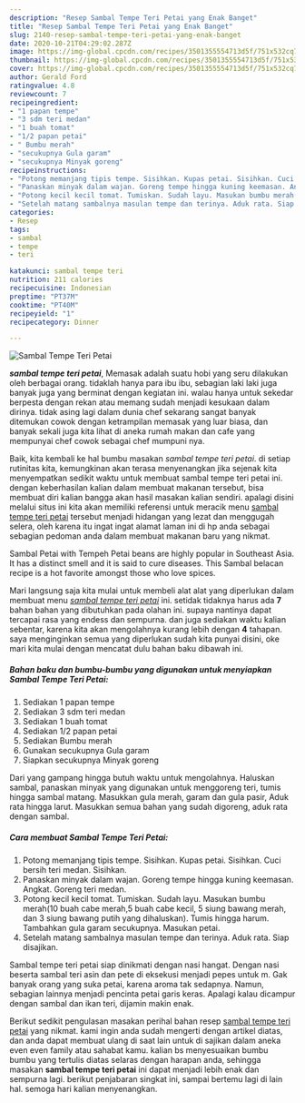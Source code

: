 ```yaml
---
description: "Resep Sambal Tempe Teri Petai yang Enak Banget"
title: "Resep Sambal Tempe Teri Petai yang Enak Banget"
slug: 2140-resep-sambal-tempe-teri-petai-yang-enak-banget
date: 2020-10-21T04:29:02.287Z
image: https://img-global.cpcdn.com/recipes/3501355554713d5f/751x532cq70/sambal-tempe-teri-petai-foto-resep-utama.jpg
thumbnail: https://img-global.cpcdn.com/recipes/3501355554713d5f/751x532cq70/sambal-tempe-teri-petai-foto-resep-utama.jpg
cover: https://img-global.cpcdn.com/recipes/3501355554713d5f/751x532cq70/sambal-tempe-teri-petai-foto-resep-utama.jpg
author: Gerald Ford
ratingvalue: 4.8
reviewcount: 7
recipeingredient:
- "1 papan tempe"
- "3 sdm teri medan"
- "1 buah tomat"
- "1/2 papan petai"
- " Bumbu merah"
- "secukupnya Gula garam"
- "secukupnya Minyak goreng"
recipeinstructions:
- "Potong memanjang tipis tempe. Sisihkan. Kupas petai. Sisihkan. Cuci bersih teri medan. Sisihkan."
- "Panaskan minyak dalam wajan. Goreng tempe hingga kuning keemasan. Angkat. Goreng teri medan."
- "Potong kecil kecil tomat. Tumiskan. Sudah layu. Masukan bumbu merah(10 buah cabe merah,5 buah cabe kecil, 5 siung bawang merah, dan 3 siung bawang putih yang dihaluskan). Tumis hingga harum. Tambahkan gula garam secukupnya. Masukan petai."
- "Setelah matang sambalnya masulan tempe dan terinya. Aduk rata. Siap disajikan."
categories:
- Resep
tags:
- sambal
- tempe
- teri

katakunci: sambal tempe teri 
nutrition: 211 calories
recipecuisine: Indonesian
preptime: "PT37M"
cooktime: "PT40M"
recipeyield: "1"
recipecategory: Dinner

---
```



![Sambal Tempe Teri Petai](https://img-global.cpcdn.com/recipes/3501355554713d5f/751x532cq70/sambal-tempe-teri-petai-foto-resep-utama.jpg)

<b><i>sambal tempe teri petai</i></b>, Memasak adalah suatu hobi yang seru dilakukan oleh berbagai orang. tidaklah hanya para ibu ibu, sebagian laki laki juga banyak juga yang berminat dengan kegiatan ini. walau hanya untuk sekedar berpesta dengan rekan atau memang sudah menjadi kesukaan dalam dirinya. tidak asing lagi dalam dunia chef sekarang sangat banyak ditemukan cowok dengan ketrampilan memasak yang luar biasa, dan banyak sekali juga kita lihat di aneka rumah makan dan cafe yang mempunyai chef cowok sebagai chef mumpuni nya.

Baik, kita kembali ke hal bumbu masakan <i>sambal tempe teri petai</i>. di setiap rutinitas kita, kemungkinan akan terasa menyenangkan jika sejenak kita menyempatkan sedikit waktu untuk membuat sambal tempe teri petai ini. dengan keberhasilan kalian dalam membuat makanan tersebut, bisa membuat diri kalian bangga akan hasil masakan kalian sendiri. apalagi disini melalui situs ini kita akan memiliki referensi untuk meracik menu <u>sambal tempe teri petai</u> tersebut menjadi hidangan yang lezat dan menggugah selera, oleh karena itu ingat ingat alamat laman ini di hp anda sebagai sebagian pedoman anda dalam membuat makanan baru yang nikmat.

Sambal Petai with Tempeh Petai beans are highly popular in Southeast Asia. It has a distinct smell and it is said to cure diseases. This Sambal belacan recipe is a hot favorite amongst those who love spices.


Mari langsung saja kita mulai untuk membeli alat alat yang diperlukan dalam membuat menu <u><i>sambal tempe teri petai</i></u> ini. setidak tidaknya harus ada <b>7</b> bahan bahan yang dibutuhkan pada olahan ini. supaya nantinya dapat tercapai rasa yang endess dan sempurna. dan juga sediakan waktu kalian sebentar, karena kita akan mengolahnya kurang lebih dengan <b>4</b> tahapan. saya menginginkan semua yang diperlukan sudah kita punyai disini, oke mari kita mulai dengan mencatat dulu bahan baku dibawah ini.

<!--inarticleads1-->

##### Bahan baku dan bumbu-bumbu yang digunakan untuk menyiapkan Sambal Tempe Teri Petai:

1. Sediakan 1 papan tempe
1. Sediakan 3 sdm teri medan
1. Sediakan 1 buah tomat
1. Sediakan 1/2 papan petai
1. Sediakan  Bumbu merah
1. Gunakan secukupnya Gula garam
1. Siapkan secukupnya Minyak goreng


Dari yang gampang hingga butuh waktu untuk mengolahnya. Haluskan sambal, panaskan minyak yang digunakan untuk menggoreng teri, tumis hingga sambal matang. Masukkan gula merah, garam dan gula pasir, Aduk rata hingga larut. Masukkan semua bahan yang sudah digoreng, aduk rata dengan sambal. 

<!--inarticleads2-->

##### Cara membuat Sambal Tempe Teri Petai:

1. Potong memanjang tipis tempe. Sisihkan. Kupas petai. Sisihkan. Cuci bersih teri medan. Sisihkan.
1. Panaskan minyak dalam wajan. Goreng tempe hingga kuning keemasan. Angkat. Goreng teri medan.
1. Potong kecil kecil tomat. Tumiskan. Sudah layu. Masukan bumbu merah(10 buah cabe merah,5 buah cabe kecil, 5 siung bawang merah, dan 3 siung bawang putih yang dihaluskan). Tumis hingga harum. Tambahkan gula garam secukupnya. Masukan petai.
1. Setelah matang sambalnya masulan tempe dan terinya. Aduk rata. Siap disajikan.


Sambal tempe teri petai siap dinikmati dengan nasi hangat. Dengan nasi beserta sambal teri asin dan pete di eksekusi menjadi pepes untuk m. Gak banyak orang yang suka petai, karena aroma tak sedapnya. Namun, sebagian lainnya menjadi pencinta petai garis keras. Apalagi kalau dicampur dengan sambal dan ikan teri, dijamin makin enak. 

Berikut sedikit pengulasan masakan perihal bahan resep <u>sambal tempe teri petai</u> yang nikmat. kami ingin anda sudah mengerti dengan artikel diatas, dan anda dapat membuat ulang di saat lain untuk di sajikan dalam aneka even even family atau sahabat kamu. kalian bs menyesuaikan bumbu bumbu yang tertulis diatas selaras dengan harapan anda, sehingga masakan <b>sambal tempe teri petai</b> ini dapat menjadi lebih enak dan sempurna lagi. berikut penjabaran singkat ini, sampai bertemu lagi di lain hal. semoga hari kalian menyenangkan.
